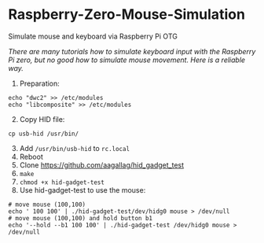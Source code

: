 # Raspberry-Zero-Mouse-Simulation
Simulate mouse and keyboard via Raspberry Pi OTG 

_There are many tutorials how to simulate keyboard input with the Raspberry Pi zero, but no good how to simulate mouse movement. Here is a reliable way._

1. Preparation:
```
echo "dwc2" >> /etc/modules
echo "libcomposite" >> /etc/modules
```

2. Copy HID file:
```
cp usb-hid /usr/bin/
```

3. Add `/usr/bin/usb-hid` to `rc.local`
4. Reboot
5. Clone https://github.com/aagallag/hid_gadget_test
6. `make`
7. `chmod +x hid-gadget-test`
8. Use hid-gadget-test to use the mouse:
```
# move mouse (100,100)
echo ' 100 100' | ./hid-gadget-test/dev/hidg0 mouse > /dev/null
# move mouse (100,100) and hold button b1
echo '--hold --b1 100 100' | ./hid-gadget-test /dev/hidg0 mouse > /dev/null
```
